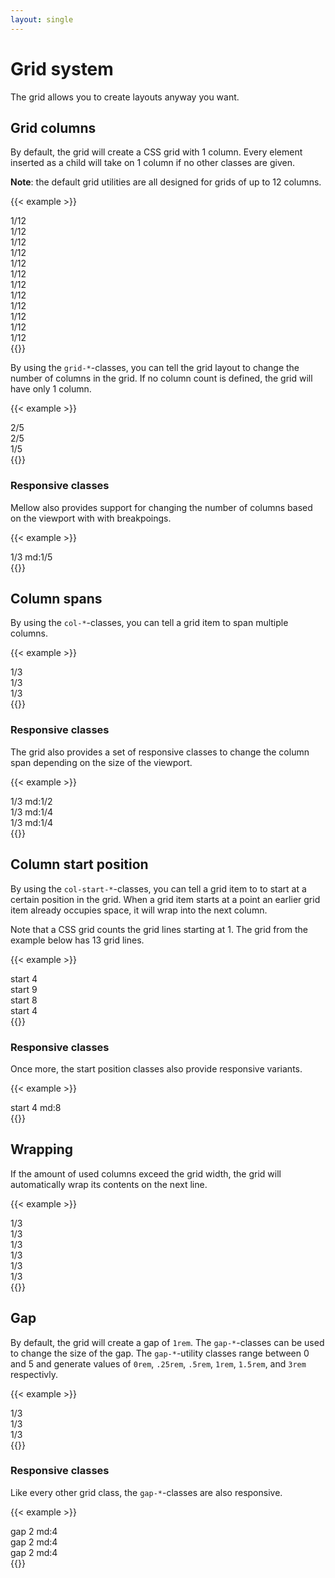 ```yaml
---
layout: single
---
```


# Grid system
The grid allows you to create layouts anyway you want.

## Grid columns
By default, the grid will create a CSS grid with 1 column. Every element inserted as a child will take on 1 column if no other classes are given.

**Note**: the default grid utilities are all designed for grids of up to 12 columns.

{{< example >}}
<div class="grid grid-12">
  <div>1/12</div>
  <div>1/12</div>
  <div>1/12</div>
  <div>1/12</div>
  <div>1/12</div>
  <div>1/12</div>
  <div>1/12</div>
  <div>1/12</div>
  <div>1/12</div>
  <div>1/12</div>
  <div>1/12</div>
  <div>1/12</div>
</div>
{{</ example >}}

By using the `grid-*`-classes, you can tell the grid layout to change the number of columns in the grid. If no column count is defined, the grid will have only 1 column.

{{< example >}}
<div class="grid grid-5">
  <div class="col-2">2/5</div>
  <div class="col-2">2/5</div>
  <div class="col-1">1/5</div>
</div>
{{</ example >}}

### Responsive classes
Mellow also provides support for changing the number of columns based on the viewport with with breakpoings.

{{< example >}}
<div class="grid grid-3 grid-md-5">
  <div class="col-1">1/3 md:1/5</div>
</div>
{{</ example >}}

## Column spans
By using the `col-*`-classes, you can tell a grid item to span multiple columns.

{{< example >}}
<div class="grid grid-12">
  <div class="col-4">1/3</div>
  <div class="col-4">1/3</div>
  <div class="col-4">1/3</div>
</div>
{{</ example >}}

### Responsive classes
The grid also provides a set of responsive classes to change the column span depending on the size of the viewport.

{{< example >}}
<div class="grid grid-12">
  <div class="col-4 col-md-6">1/3 md:1/2</div>
  <div class="col-4 col-md-3">1/3 md:1/4</div>
  <div class="col-4 col-md-3">1/3 md:1/4</div>
</div>
{{</ example >}}

## Column start position
By using the `col-start-*`-classes, you can tell a grid item to to start at a certain position in the grid. When a grid item starts at a point an earlier grid item already occupies space, it will wrap into the next column.

Note that a CSS grid counts the grid lines starting at 1. The grid from the example below has 13 grid lines.

{{< example >}}
<div class="grid grid-12">
  <div class="col-3 col-start-4">start 4</div>
  <div class="col-2 col-start-9">start 9</div>
  <div class="col-2 col-start-8">start 8</div>
  <div class="col-1 col-start-12">start 4</div>
</div>
{{</ example >}}

### Responsive classes
Once more, the start position classes also provide responsive variants.

{{< example >}}
<div class="grid grid-12">
  <div class="col-3 col-start-4 col-start-md-8">start 4 md:8</div>
</div>
{{</ example >}}

## Wrapping
If the amount of used columns exceed the grid width, the grid will automatically wrap its contents on the next line.

{{< example >}}
<div class="grid grid-12">
  <div class="col-4">1/3</div>
  <div class="col-4">1/3</div>
  <div class="col-4">1/3</div>
  <div class="col-4">1/3</div>
  <div class="col-4">1/3</div>
  <div class="col-4">1/3</div>
</div>
{{</ example >}}

## Gap
By default, the grid will create a gap of `1rem`. The `gap-*`-classes can be used to change the size of the gap. The `gap-*`-utility classes range between 0 and 5 and generate values of `0rem`, `.25rem`, `.5rem`, `1rem`, `1.5rem`, and `3rem` respectivly.

{{< example >}}
<div class="grid grid-12 gap-0">
  <div class="col-4">1/3</div>
  <div class="col-4">1/3</div>
  <div class="col-4">1/3</div>
</div>
{{</ example >}}

### Responsive classes
Like every other grid class, the `gap-*`-classes are also responsive.

{{< example >}}
<div class="grid grid-12 gap-2 gap-md-4">
  <div class="col-4">gap 2 md:4</div>
  <div class="col-4">gap 2 md:4</div>
  <div class="col-4">gap 2 md:4</div>
</div>
{{</ example >}}